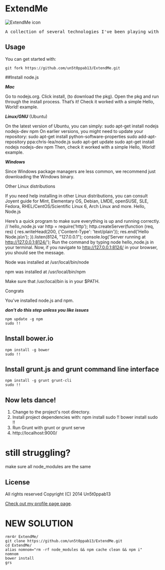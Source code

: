 # ExtendMe

![ExtendMe icon](http://img.ehowcdn.com/article-new-thumbnail/ehow/images/a06/he/0j/extend-netgear-network-800x800.jpg)

<pre>
A collection of several technologies I've been playing with all in one place. This project is not focused on one particular thing, theme or even effiency. It merely serves as a place to try several web dev concepts and see if they can combine nicely at times.
</pre>

## Usage

You can get started with:

```git fork https://github.com/un5t0ppab13/ExtendMe.git```

##Install node.js

___Mac___

Go to nodejs.org.
Click install, (to download the pkg).
Open the pkg and run through the install process.
That’s it! Check it worked with a simple Hello, World! example.


___Linux/GNU___ (Ubuntu)

On the latest version of Ubuntu, you can simply:
sudo apt-get install nodejs nodejs-dev npm
On earlier versions, you might need to update your repository:
	sudo apt-get install python-software-properties
	sudo add-apt-repository ppa:chris-lea/node.js
	sudo apt-get update
	sudo apt-get install nodejs nodejs-dev npm
Then, check it worked with a simple Hello, World! example.

___Windows___

Since Windows package managers are less common, we recommend just downloading the Windows binary.

Other Linux distributions

If you need help installing in other Linux distributions, you can consult Joyent guide for Mint, Elementary OS, Debian, LMDE, openSUSE, SLE, Fedora, RHEL/CentOS/Scientific Linux 6, Arch Linux and more.
Hello, Node.js

Here’s a quick program to make sure everything is up and running correctly.
// hello_node.js
var http = require('http');
http.createServer(function (req, res) {
  res.writeHead(200, {'Content-Type': 'text/plain'});
  res.end('Hello Node.js\n');
}).listen(8124, "127.0.0.1");
console.log('Server running at http://127.0.0.1:8124/');
Run the command by typing node hello_node.js in your terminal.
Now, if you navigate to http://127.0.0.1:8124/ in your browser, you should see the message.

Node was installed at
   /usr/local/bin/node

npm was installed at
   /usr/local/bin/npm

Make sure that /usr/local/bin is in your $PATH.

Congrats

You’ve installed node.js and npm.

***don't do this step unless you like issues***

	npm update -g npm
	sudo !!

## Install bower.io

	npm install -g bower
	sudo !!


## Install grunt.js and grunt command line interface
	npm install -g grunt grunt-cli
	sudo !!


## Now lets dance!

1. Change to the project's root directory.
2. Install project dependencies with: 
	npm install
	sudo !!
	bower install
	sudo !!
3. Run Grunt with 
	grunt
or 
	grunt serve
4. http://localhost:9000/
	

# still struggling?
make sure all node_modules are the same 

## License

All rights reserved
Copyright (C) 2014 Un5t0ppab13

[Check out my profile page page](http://github.com/un5t0ppab13).


# NEW SOLUTION
	rmr4r ExtendMe/
	git clone https://github.com/un5t0ppab13/ExtendMe.git
	cd ExtendMe/
	alias nomnom="rm -rf node_modules && npm cache clean && npm i"
	nomnom
	bower install
	grs
 